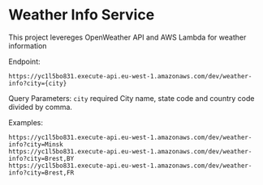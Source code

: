 # Weather Info Service

This project levereges OpenWeather API and AWS Lambda for weather information

Endpoint:
```
https://yc1l5bo831.execute-api.eu-west-1.amazonaws.com/dev/weather-info?city={city}
```

Query Parameters:
`city` required  City name, state code and country code divided by comma.

Examples:
```
https://yc1l5bo831.execute-api.eu-west-1.amazonaws.com/dev/weather-info?city=Minsk
https://yc1l5bo831.execute-api.eu-west-1.amazonaws.com/dev/weather-info?city=Brest,BY
https://yc1l5bo831.execute-api.eu-west-1.amazonaws.com/dev/weather-info?city=Brest,FR
```